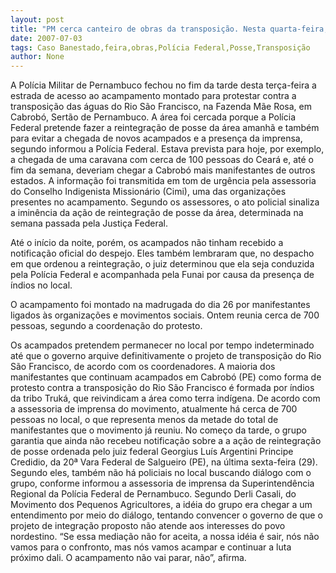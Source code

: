 ```yaml
---
layout: post
title: "PM cerca canteiro de obras da transposição. Nesta quarta-feira, a Polícia Federal fará reintegração de posse da área"
date: 2007-07-03
tags: Caso Banestado,feira,obras,Polícia Federal,Posse,Transposição
author: None
---
```

A&nbsp;Pol&iacute;cia Militar de Pernambuco fechou no fim da tarde desta ter&ccedil;a-feira a estrada de acesso ao acampamento montado para protestar contra a transposi&ccedil;&atilde;o das &aacute;guas do Rio S&atilde;o Francisco, na Fazenda M&atilde;e Rosa, em Cabrob&oacute;, Sert&atilde;o de Pernambuco. A&nbsp;&aacute;rea foi cercada porque a Pol&iacute;cia Federal pretende fazer a reintegra&ccedil;&atilde;o de posse da &aacute;rea amanh&atilde; e tamb&eacute;m para evitar a chegada de novos acampados e a presen&ccedil;a da imprensa, segundo informou a Pol&iacute;cia Federal. Estava prevista para hoje, por exemplo, a chegada de uma caravana com cerca de 100 pessoas do Cear&aacute; e, at&eacute; o fim da semana, deveriam chegar a Cabrob&oacute; mais manifestantes de outros estados. 
A informa&ccedil;&atilde;o foi transmitida em tom de urg&ecirc;ncia pela assessoria do Conselho Indigenista Mission&aacute;rio (Cimi), uma das organiza&ccedil;&otilde;es presentes no acampamento. Segundo os assessores, o ato policial sinaliza a imin&ecirc;ncia da a&ccedil;&atilde;o de reintegra&ccedil;&atilde;o de posse da &aacute;rea, determinada na semana passada pela Justi&ccedil;a Federal. 

At&eacute; o in&iacute;cio da noite, por&eacute;m, os acampados n&atilde;o tinham recebido a notifica&ccedil;&atilde;o oficial do despejo. Eles tamb&eacute;m lembraram que, no despacho em que ordenou a reintegra&ccedil;&atilde;o, o juiz determinou que ela seja conduzida pela Pol&iacute;cia Federal e acompanhada pela Funai por causa da presen&ccedil;a de &iacute;ndios no local.

O acampamento foi montado na madrugada do dia 26 por manifestantes ligados &agrave;s organiza&ccedil;&otilde;es e movimentos sociais. Ontem reunia cerca de 700 pessoas, segundo a coordena&ccedil;&atilde;o do protesto.

Os acampados pretendem permanecer no local por tempo indeterminado at&eacute; que o governo arquive definitivamente o projeto de transposi&ccedil;&atilde;o do Rio S&atilde;o Francisco, de acordo com os coordenadores.
A maioria dos manifestantes que continuam acampados em Cabrob&oacute; (PE) como forma de protesto contra a transposi&ccedil;&atilde;o do Rio S&atilde;o Francisco &eacute; formada por &iacute;ndios da tribo Truk&aacute;, que reivindicam a &aacute;rea como terra ind&iacute;gena. De acordo com a assessoria de imprensa do movimento, atualmente h&aacute; cerca de 700 pessoas no local, o que representa menos da metade do total de manifestantes que o movimento j&aacute; reuniu. 
No come&ccedil;o da tarde, o grupo garantia que ainda n&atilde;o recebeu notifica&ccedil;&atilde;o sobre a a a&ccedil;&atilde;o de reintegra&ccedil;&atilde;o de posse ordenada pelo juiz federal Georgius Lu&iacute;s Argentini Principe Credidio, da 20&ordf; Vara Federal de Salgueiro (PE), na &uacute;ltima sexta-feira (29). Segundo eles, tamb&eacute;m n&atilde;o h&aacute; policiais no local buscando di&aacute;logo com o grupo, conforme informou a assessoria de imprensa da Superintend&ecirc;ncia Regional da Pol&iacute;cia Federal de Pernambuco. 
Segundo Derli Casali, do Movimento dos Pequenos Agricultores, a id&eacute;ia do grupo era chegar a um entendimento por meio do di&aacute;logo, tentando convencer o governo de que o projeto de integra&ccedil;&atilde;o proposto n&atilde;o atende aos interesses do povo nordestino. &ldquo;Se essa media&ccedil;&atilde;o n&atilde;o for aceita, a nossa id&eacute;ia &eacute; sair, n&oacute;s n&atilde;o vamos para o confronto, mas n&oacute;s vamos acampar e continuar a luta pr&oacute;ximo dali. O acampamento n&atilde;o vai parar, n&atilde;o&rdquo;, afirma.  